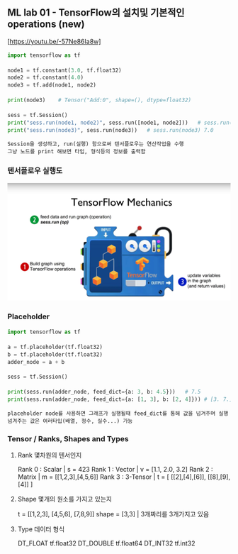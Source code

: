 ## ML lab 01 - TensorFlow의 설치및 기본적인 operations (new)
[https://youtu.be/-57Ne86Ia8w]

```py
import tensorflow as tf

node1 = tf.constant(3.0, tf.float32)
node2 = tf.constant(4.0)
node3 = tf.add(node1, node2)

print(node3)    # Tensor("Add:0", shape=(), dtype=float32)

sess = tf.Session()
print("sess.run(node1, node2)", sess.run([node1, node2]))   # sess.run(node1, node2) [3.0, 4.0]
print("sess.run(node3)", sess.run(node3))   # sess.run(node3) 7.0
```

    Session을 생성하고, run(실행) 함으로써 텐서플로우는 연산작업을 수행
    그냥 노드를 print 해보면 타입, 형식등의 정보를 출력함

### 텐서플로우 실행도


![실행도](img/lab01-01.png)


### Placeholder

```py
import tensorflow as tf

a = tf.placeholder(tf.float32)
b = tf.placeholder(tf.float32)
adder_node = a + b

sess = tf.Session()

print(sess.run(adder_node, feed_dict={a: 3, b: 4.5}))   # 7.5
print(sess.run(adder_node, feed_dict={a: [1, 3], b: [2, 4]})) # [3. 7.]
```
    placeholder node를 사용하면 그래프가 실행될때 feed_dict를 통해 값을 넘겨주며 실행
    넘겨주는 값은 여러타입(배열, 정수, 실수...) 가능


### Tensor / Ranks, Shapes and Types

1. Rank
    몇차원의 텐서인지

    Rank 0 : Scalar         |   s = 423
    Rank 1 : Vector         |   v = [1.1, 2.0, 3.2]
    Rank 2 : Matrix         |   m = [[1,2,3],[4,5,6]]
    Rank 3 : 3-Tensor       |   t = [ [[2],[4],[6]], [[8],[9],[4]] ]

2. Shape
    몇개의 원소를 가지고 있는지

    t = [[1,2,3], [4,5,6], [7,8,9]]
    shape = [3,3]           |   3개짜리를 3개가지고 있음

3. Type
    데이터 형식

    DT_FLOAT    tf.float32
    DT_DOUBLE   tf.float64
    DT_INT32    tf.int32